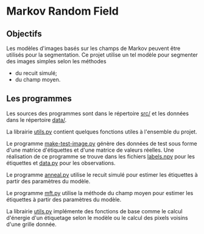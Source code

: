 # Markov Random Field

## Objectifs

Les modèles d'images basés sur les champs de Markov peuvent
être utilisés pour la segmentation. Ce projet utilise un tel
modèle pour segmenter des images simples selon les méthodes
* du recuit simulé;
* du champ moyen.

## Les programmes

Les sources des programmes sont dans le répertoire
[src/](./src/) et les données dans le répertoire
[data/](./data/).

La librairie [utils.py](./src/utils.py) contient quelques
fonctions utiles à l'ensemble du projet.

Le programme [make-test-image.py](./src/make-test-image.py)
génère des données de test sous forme d'une matrice
d'étiquettes et d'une matrice de valeurs réelles. Une
réalisation de ce programme se trouve dans les fichiers
[labels.npy](./data/labels.npy) pour les étiquettes et
[data.py](./data/data.npy) pour les observations.

Le programme [anneal.py](./src/anneal.py) utilise le recuit
simulé pour estimer les étiquettes à partir des paramètres
du modèle.

Le programme [mft.py](./src/mft.py) utilise la méthode du
champ moyen pour estimer les étiquettes à partir des
paramètres du modèle.

La librairie [utils.py](./src/utils.py) implémente des
fonctions de base comme le calcul d'énergie d'un étiquetage
selon le modèle ou le calcul des pixels voisins d'une grille
donnée.
